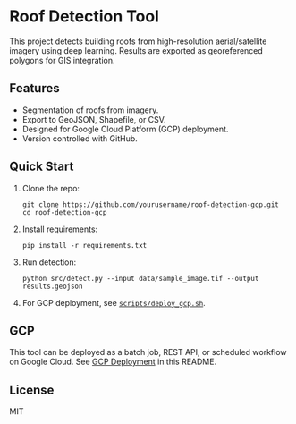 # Roof Detection Tool

This project detects building roofs from high-resolution aerial/satellite imagery using deep learning.
Results are exported as georeferenced polygons for GIS integration.

## Features

- Segmentation of roofs from imagery.
- Export to GeoJSON, Shapefile, or CSV.
- Designed for Google Cloud Platform (GCP) deployment.
- Version controlled with GitHub.

## Quick Start

1. Clone the repo:
    ```
    git clone https://github.com/yourusername/roof-detection-gcp.git
    cd roof-detection-gcp
    ```

2. Install requirements:
    ```
    pip install -r requirements.txt
    ```

3. Run detection:
    ```
    python src/detect.py --input data/sample_image.tif --output results.geojson
    ```

4. For GCP deployment, see [`scripts/deploy_gcp.sh`](scripts/deploy_gcp.sh).

## GCP

This tool can be deployed as a batch job, REST API, or scheduled workflow on Google Cloud. See [GCP Deployment](#gcp-deployment) in this README.

## License

MIT
